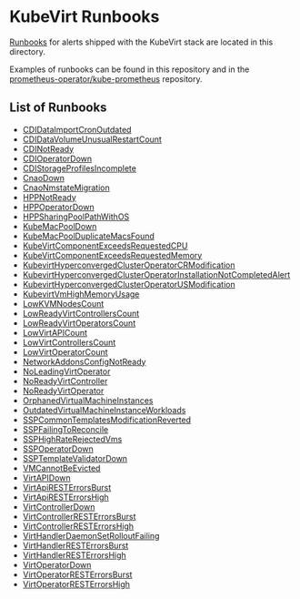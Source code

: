 <!--
    This is an auto-generated file.
    PLEASE DO NOT EDIT THIS FILE.
    run:
        python automation/generate_pages_index.py
    to re-generate it
-->
# KubeVirt Runbooks

[Runbooks](https://en.wikipedia.org/wiki/Runbook) for alerts shipped with the KubeVirt stack are located in this directory.

Examples of runbooks can be found in this repository and in the [prometheus-operator/kube-prometheus](https://github.com/prometheus-operator/kube-prometheus/wiki/Runbooks) repository.

## List of Runbooks
* [CDIDataImportCronOutdated](CDIDataImportCronOutdated.md)
* [CDIDataVolumeUnusualRestartCount](CDIDataVolumeUnusualRestartCount.md)
* [CDINotReady](CDINotReady.md)
* [CDIOperatorDown](CDIOperatorDown.md)
* [CDIStorageProfilesIncomplete](CDIStorageProfilesIncomplete.md)
* [CnaoDown](CnaoDown.md)
* [CnaoNmstateMigration](CnaoNmstateMigration.md)
* [HPPNotReady](HPPNotReady.md)
* [HPPOperatorDown](HPPOperatorDown.md)
* [HPPSharingPoolPathWithOS](HPPSharingPoolPathWithOS.md)
* [KubeMacPoolDown](KubeMacPoolDown.md)
* [KubeMacPoolDuplicateMacsFound](KubeMacPoolDuplicateMacsFound.md)
* [KubeVirtComponentExceedsRequestedCPU](KubeVirtComponentExceedsRequestedCPU.md)
* [KubeVirtComponentExceedsRequestedMemory](KubeVirtComponentExceedsRequestedMemory.md)
* [KubevirtHyperconvergedClusterOperatorCRModification](KubevirtHyperconvergedClusterOperatorCRModification.md)
* [KubevirtHyperconvergedClusterOperatorInstallationNotCompletedAlert](KubevirtHyperconvergedClusterOperatorInstallationNotCompletedAlert.md)
* [KubevirtHyperconvergedClusterOperatorUSModification](KubevirtHyperconvergedClusterOperatorUSModification.md)
* [KubevirtVmHighMemoryUsage](KubevirtVmHighMemoryUsage.md)
* [LowKVMNodesCount](LowKVMNodesCount.md)
* [LowReadyVirtControllersCount](LowReadyVirtControllersCount.md)
* [LowReadyVirtOperatorsCount](LowReadyVirtOperatorsCount.md)
* [LowVirtAPICount](LowVirtAPICount.md)
* [LowVirtControllersCount](LowVirtControllersCount.md)
* [LowVirtOperatorCount](LowVirtOperatorCount.md)
* [NetworkAddonsConfigNotReady](NetworkAddonsConfigNotReady.md)
* [NoLeadingVirtOperator](NoLeadingVirtOperator.md)
* [NoReadyVirtController](NoReadyVirtController.md)
* [NoReadyVirtOperator](NoReadyVirtOperator.md)
* [OrphanedVirtualMachineInstances](OrphanedVirtualMachineInstances.md)
* [OutdatedVirtualMachineInstanceWorkloads](OutdatedVirtualMachineInstanceWorkloads.md)
* [SSPCommonTemplatesModificationReverted](SSPCommonTemplatesModificationReverted.md)
* [SSPFailingToReconcile](SSPFailingToReconcile.md)
* [SSPHighRateRejectedVms](SSPHighRateRejectedVms.md)
* [SSPOperatorDown](SSPOperatorDown.md)
* [SSPTemplateValidatorDown](SSPTemplateValidatorDown.md)
* [VMCannotBeEvicted](VMCannotBeEvicted.md)
* [VirtAPIDown](VirtAPIDown.md)
* [VirtApiRESTErrorsBurst](VirtApiRESTErrorsBurst.md)
* [VirtApiRESTErrorsHigh](VirtApiRESTErrorsHigh.md)
* [VirtControllerDown](VirtControllerDown.md)
* [VirtControllerRESTErrorsBurst](VirtControllerRESTErrorsBurst.md)
* [VirtControllerRESTErrorsHigh](VirtControllerRESTErrorsHigh.md)
* [VirtHandlerDaemonSetRolloutFailing](VirtHandlerDaemonSetRolloutFailing.md)
* [VirtHandlerRESTErrorsBurst](VirtHandlerRESTErrorsBurst.md)
* [VirtHandlerRESTErrorsHigh](VirtHandlerRESTErrorsHigh.md)
* [VirtOperatorDown](VirtOperatorDown.md)
* [VirtOperatorRESTErrorsBurst](VirtOperatorRESTErrorsBurst.md)
* [VirtOperatorRESTErrorsHigh](VirtOperatorRESTErrorsHigh.md)
